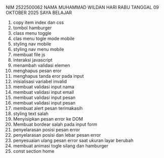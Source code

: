 NIM 2522500062
NAMA MUHAMMAD WILDAN 
HARI RABU TANGGAL 09 OKTOBER 2025 SAYA BELAJAR<ol>
<li>copy item index dan css</li>
<li>tombol hamburger</li>
<li>class menu toggle</li>
<li>clas menu togle mode mobile</li>
<li>styling nav mobile</li>
<li>styling nav menu mobile</li>
<li>membuat file js</li>
<li>interaksi javascript</li>
<li>menambah validasi elemen</li>
<li>menghapus pesan eror</li>
<li>menghapus tanda eror pada input</li>
<li>inisialisasi variabel invalid</li>
<li>membuat validasi input nama</li>
<li>membuat validasi input email</li>
<li>membuat validasi input pesan</li>
<li>membuat validasi input pesan</li>
<li>membuat alert pesan terimakasih</li>
<li>styling text salah</li>
<li>Menyisipkan pesan error ke DOM</li>
<li>Membuat bordear salah pada input form</li>
<li>penyelarasan posisi pesan error</li>
<li>penyelarasan posisi dan lebar pesan error</li>
<li>penyesuaian ulang pesan error saat ukuran layar berubah</li>
<li>membuat animasi togle silang dan hamburger</li>
<li>const section home</li>
